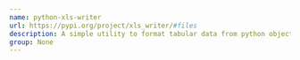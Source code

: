 ```yaml
---
name: python-xls-writer
url: https://pypi.org/project/xls_writer/#files
description: A simple utility to format tabular data from python objects.
group: None
---
```

